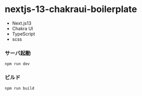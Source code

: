 # nextjs-13-chakraui-boilerplate

- Next.js13
- Chakra UI
- TypeScript
- scss

### サーバ起動
```shell
npm run dev
```

### ビルド
```shell
npm run build
```